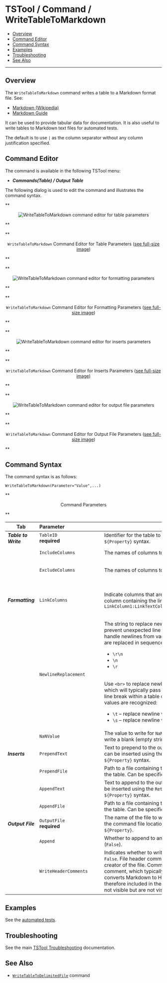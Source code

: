 # TSTool / Command / WriteTableToMarkdown #

*   [Overview](#overview)
*   [Command Editor](#command-editor)
*   [Command Syntax](#command-syntax)
*   [Examples](#examples)
*   [Troubleshooting](#troubleshooting)
*   [See Also](#see-also)

-------------------------

## Overview ##

The `WriteTableToMarkdown` command writes a table to a Markdown format file. See:

*   [Markdown (Wikipedia)](https://en.wikipedia.org/wiki/Markdown)
*   [Markdown Guide](https://www.markdownguide.org/)

It can be used to provide tabular data for documentation.
It is also useful to write tables to Markdown text files for automated tests.

The default is to use `|` as the column separator without any column justification specified.

## Command Editor ##

The command is available in the following TSTool menu:

*   ***Commands(Table) / Output Table***

The following dialog is used to edit the command and illustrates the command syntax.

**<p style="text-align: center;">
![WriteTableToMarkdown command editor for table parameters](WriteTableToMarkdown-Table.png)
</p>**

**<p style="text-align: center;">
`WriteTableToMarkdown` Command Editor for Table Parameters (<a href="../WriteTableToMarkdown-Table.png">see full-size image</a>)
</p>**

**<p style="text-align: center;">
![WriteTableToMarkdown command editor for formatting parameters](WriteTableToMarkdown-Formatting.png)
</p>**

**<p style="text-align: center;">
`WriteTableToMarkdown` Command Editor for Formatting Parameters (<a href="../WriteTableToMarkdown-Formatting.png">see full-size image</a>)
</p>**

**<p style="text-align: center;">
![WriteTableToMarkdown command editor for inserts parameters](WriteTableToMarkdown-Inserts.png)
</p>**

**<p style="text-align: center;">
`WriteTableToMarkdown` Command Editor for Inserts Parameters (<a href="../WriteTableToMarkdown-Inserts.png">see full-size image</a>)
</p>**

**<p style="text-align: center;">
![WriteTableToMarkdown command editor for output file parameters](WriteTableToMarkdown-Output.png)
</p>**

**<p style="text-align: center;">
`WriteTableToMarkdown` Command Editor for Output File Parameters (<a href="../WriteTableToMarkdown-Output.png">see full-size image</a>)
</p>**

## Command Syntax ##

The command syntax is as follows:

```text
WriteTableToMarkdown(Parameter="Value",...)
```
**<p style="text-align: center;">
Command Parameters
</p>**

| **Tab** | **Parameter**&nbsp;&nbsp;&nbsp;&nbsp;&nbsp;&nbsp;&nbsp;&nbsp;&nbsp;&nbsp;&nbsp;&nbsp;&nbsp;&nbsp;&nbsp;&nbsp;&nbsp;&nbsp;&nbsp;&nbsp;&nbsp;&nbsp;&nbsp;&nbsp;&nbsp;&nbsp; | **Description** | **Default**&nbsp;&nbsp;&nbsp;&nbsp;&nbsp;&nbsp;&nbsp;&nbsp;&nbsp;&nbsp;&nbsp;&nbsp;&nbsp;&nbsp;&nbsp;&nbsp; |
| -- | --------------|-----------------|----------------- |
| ***Table to Write*** | `TableID`<br>**required**|Identifier for the table to write.  Can be specified using `${Property}` syntax.|None – must be specified.|
||`IncludeColumns`|The names of columns to write, separated by commas.|Write all of the columns.|
||`ExcludeColumns`|The names of columns to **not** write, separated by commas.|Write all of the included columns.|
|***Formatting***|`LinkColumns` | Indicate columns that are links and specify the corresponding column containing the link text, using the format: `LinkColumn1:LinkTextColumn1,LinkColumn2:LinkTextColumn2,...` | Links are automatically detected and the link text is the same as the link URI. |
||`NewlineReplacement`|The string to replace newlines in string values, necessary to prevent unexpected line breaks in output rows.  In order to handle newlines from various systems, the following patterns are replaced in sequence:<ul><li>`\r\n`</li><li>`\n`</li><li>`\r`</li></ul><br>Use `<br>` to replace newlines with the HTML line break element, which will typically pass through viewing software to display a line break within a table cell. The following special parameter values are recognized:<ul><li>`\t` – replace newline with tab</li><li>`\s` – replace newline with space</li></ul>| Space. |
||`NaNValue`|The value to write for `NaN` data values.  Specify the word `Blank` to write a blank (empty string).|`NaN`|
|***Inserts*** | `PrependText` | Text to prepend to the output file before the table.  Line breaks can be inserted using the `Return` key. Can be specified using `${Property}` syntax. | |
| | `PrependFile` | Path to a file containing text to prepend to the output file before the table.  Can be specified using `${Property}` syntax. | |
| | `AppendText` | Text to append to the output file after the table.  Line breaks can be inserted using the `Return` key. Can be specified using `${Property}` syntax. | |
| | `AppendFile` | Path to a file containing text to append to the output file after the table.  Can be specified using `${Property}` syntax. | |
|***Output File***|`OutputFile`<br>**required**|The name of the file to write, as an absolute path or relative to the command file location.  Can be specified using processor `${Property}`.|None – must be specified.|
||`Append`|Whether to append to an existing file (`True`) or write a new file (`False`). | `False` |
||`WriteHeaderComments`|Indicates whether to write the file header comments, `True` or `False`. File header comments include information about the creator of the file.  Comments are written as HTML `<!-- -->` comment, which typically passes through software that converts Markdown to HTML for viewing.  The comments are therefore included in the markdown file for information but are not visible but are not visible in a markdown viewer. | `False`|

## Examples ##

See the [automated tests](https://github.com/OpenCDSS/cdss-app-tstool-test/tree/master/test/commands/WriteTableToMarkdown).

## Troubleshooting ##

See the main [TSTool Troubleshooting](../../troubleshooting/troubleshooting.md) documentation.

## See Also ##

*   [`WriteTableToDelimitedFile`](../WriteTableToDelimitedFile/WriteTableToDelimitedFile.md) command
